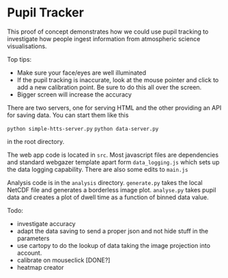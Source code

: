 # Pupil Tracker

This proof of concept demonstrates how we could use pupil tracking to investigate how people ingest information from atmospheric science visualisations.

Top tips:
* Make sure your face/eyes are well illuminated
* If the pupil tracking is inaccurate, look at the mouse pointer and click to add a new calibration point. Be sure to do this all over the screen.
* Bigger screen will increase the accuracy

There are two servers, one for serving HTML and the other providing an API for saving data. You can start them like this

`python simple-htts-server.py`
`python data-server.py`

in the root directory.

The web app code is located in `src`. Most javascript files are dependencies and standard webgazer template apart form `data_logging.js` which sets up the data logging capability. There are also some edits to `main.js`

Analysis code is in the `analysis` directory. `generate.py` takes the local NetCDF file and generates a borderless image plot. `analyse.py` takes pupil data and creates a plot of dwell time as a function of binned data value.

Todo:
* investigate accuracy
* adapt the data saving to send a proper json and not hide stuff in the parameters
* use cartopy to do the lookup of data taking the image projection into account.
* calibrate on mouseclick [DONE?]
* heatmap creator
